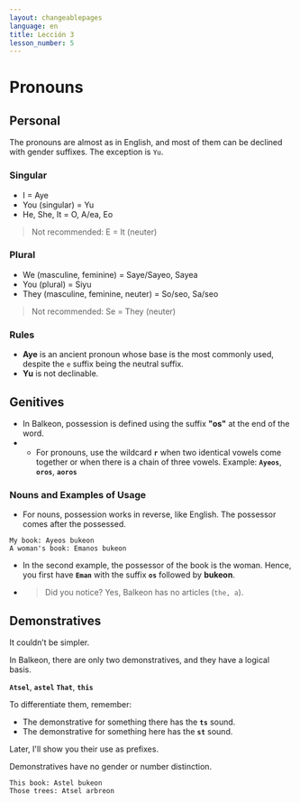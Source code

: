 ```yaml
---
layout: changeablepages
language: en
title: Lección 3
lesson_number: 5
---
```


# Pronouns

## Personal

The pronouns are almost as in English, and most of them can be declined with gender suffixes. The exception is `Yu`.

### Singular

- I = Aye
- You (singular) = Yu
- He, She, It = O, A/ea, Eo
> Not recommended: E = It (neuter)

### Plural

- We (masculine, feminine) = Saye/Sayeo, Sayea
- You (plural) = Siyu
- They (masculine, feminine, neuter) = So/seo, Sa/seo
> Not recommended: Se = They (neuter)

### Rules

- **Aye** is an ancient pronoun whose base is the most commonly used, despite the `e` suffix being the neutral suffix.
- **Yu** is not declinable.

## Genitives 

- In Balkeon, possession is defined using the suffix **"os"** at the end of the word.
- - For pronouns, use the wildcard **`r`** when two identical vowels come together or when there is a chain of three vowels.
  Example: **`Ayeos`**, **`oros`**, **`aoros`**

### Nouns and Examples of Usage

- For nouns, possession works in reverse, like English. The possessor comes after the possessed.

```
My book: Ayeos bukeon
A woman's book: Emanos bukeon
```

- In the second example, the possessor of the book is the woman. Hence, you first have **`Eman`** with the suffix **`os`** followed by **bukeon**.
- > Did you notice? Yes, Balkeon has no articles (`the, a`).

## Demonstratives

It couldn’t be simpler.

In Balkeon, there are only two demonstratives, and they have a logical basis.

**`Atsel`**, **`astel`**
**`That`**, **`this`**

To differentiate them, remember:
- The demonstrative for something there has the **`ts`** sound.
- The demonstrative for something here has the **`st`** sound.

Later, I'll show you their use as prefixes.

Demonstratives have no gender or number distinction.

```
This book: Astel bukeon
Those trees: Atsel arbreon
```
